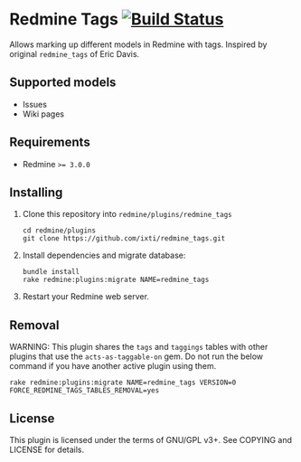 # Redmine Tags [![Build Status](https://travis-ci.org/ixti/redmine_tags.svg?branch=master)](https://travis-ci.org/ixti/redmine_tags)

Allows marking up different models in Redmine with tags.
Inspired by original `redmine_tags` of Eric Davis.

## Supported models

- Issues
- Wiki pages


## Requirements

- Redmine `>= 3.0.0`


## Installing

1. Clone this repository into `redmine/plugins/redmine_tags`

    ```
    cd redmine/plugins
    git clone https://github.com/ixti/redmine_tags.git
    ```

2. Install dependencies and migrate database:

    ```
    bundle install
    rake redmine:plugins:migrate NAME=redmine_tags
    ```

3. Restart your Redmine web server.


## Removal

WARNING: This plugin shares the `tags` and `taggings` tables with other plugins
that use the `acts-as-taggable-on` gem. Do not run the below command if you have
another active plugin using them.

```
rake redmine:plugins:migrate NAME=redmine_tags VERSION=0 FORCE_REDMINE_TAGS_TABLES_REMOVAL=yes
```


## License

This plugin is licensed under the terms of GNU/GPL v3+.
See COPYING and LICENSE for details.
